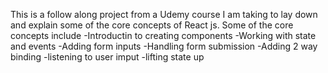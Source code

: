 This is a follow along project from a Udemy course I am taking to lay down and explain some of the core concepts of React js. 
Some of the core concepts include
-Introductin to creating components
-Working with state and events
-Adding form inputs
-Handling form submission
-Adding 2 way binding
-listening to user imput
-lifting state up
